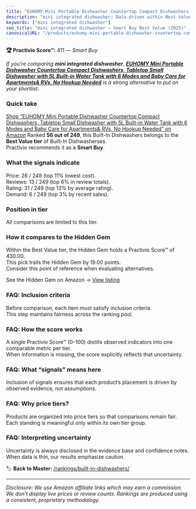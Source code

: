 ```yaml
---
title: "EUHOMY Mini Portable Dishwasher Countertop Compact Dishwashers, Tabletop Small Dishwasher with 5L Built-in Water Tank with 6 Modes and Baby Care for Apartments& RVs, No Hookup Needed"
description: "mini integrated dishwasher: Data-driven within Best Value ranking using the Practivio Score™. Positioned by quality, value, demand, findability, momentum."
keywords: ["mini integrated dishwasher"]
seo_title: "mini integrated dishwasher — Smart Buy Best Value (2025)"
canonicalURL: "/products/euhomy-mini-portable-dishwasher-countertop-compact-dishwashers-tabletop-small-dishwasher-with-5l-built-in-water-tank-with-6-modes-and-baby-care-for-apartments-rvs-no-hookup-needed-B0CVX5GBY5/"
---
```


**🏆 Practivio Score™:** 411 — _Smart Buy_


*If you're comparing **mini integrated dishwasher**, **[EUHOMY Mini Portable Dishwasher Countertop Compact Dishwashers, Tabletop Small Dishwasher with 5L Built-in Water Tank with 6 Modes and Baby Care for Apartments& RVs, No Hookup Needed](https://www.amazon.com/dp/B0CVX5GBY5?tag=practivio-20)** is a strong alternative to put on your shortlist.*
### Quick take
[Shop “EUHOMY Mini Portable Dishwasher Countertop Compact Dishwashers, Tabletop Small Dishwasher with 5L Built-in Water Tank with 6 Modes and Baby Care for Apartments& RVs, No Hookup Needed” on Amazon](https://www.amazon.com/dp/B0CVX5GBY5?tag=practivio-20)
Ranked **56 out of 249**, this Built-In Dishwashers belongs to the **Best Value tier** of Built-In Dishwasherses.  
Practivio recommends it as a **Smart Buy**.

### What the signals indicate
Price: 26 / 249 (top 11% lowest cost).  
Reviews: 13 / 249 (top 6% in review totals).  
Rating: 31 / 249 (top 13% by average rating).  
Demand: 6 / 249 (top 3% by recent sales).

### Position in tier
All comparisons are limited to this tier.

### How it compares to the Hidden Gem
Within the Best Value tier, the Hidden Gem holds a Practivio Score™ of 430.00.  
This pick trails the Hidden Gem by 19.00 points.  
Consider this point of reference when evaluating alternatives.  

See the Hidden Gem on Amazon → [View listing](https://www.amazon.com/dp/B09ST4M8VF?tag=practivio-20)

### FAQ: Inclusion criteria
Before comparison, each item must satisfy inclusion criteria.  
This step maintains fairness across the ranking pool.

### FAQ: How the score works
A single Practivio Score™ (0–100) distills observed indicators into one comparable metric per tier.  
When information is missing, the score explicitly reflects that uncertainty.

### FAQ: What “signals” means here
Inclusion of signals ensures that each product’s placement is driven by observed evidence, not assumptions.

### FAQ: Why price tiers?
Products are organized into price tiers so that comparisons remain fair.  
Each standing is meaningful only within its own tier group.

### FAQ: Interpreting uncertainty
Uncertainty is always disclosed in the evidence base and confidence notes.  
When data is thin, our results emphasize caution.


🏷️ **Back to Master:** [/rankings/built-in-dishwashers/](/rankings/built-in-dishwashers/)

---
_Disclosure: We use Amazon affiliate links which may earn a commission. We don’t display live prices or review counts. Rankings are produced using a consistent, proprietary methodology._
